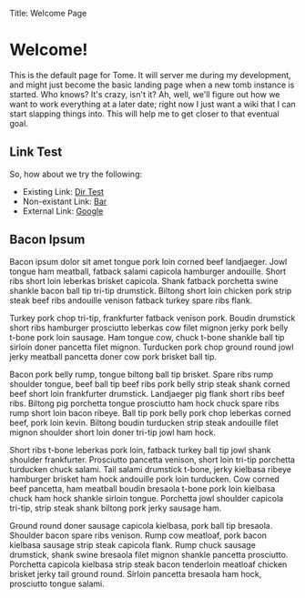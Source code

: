 Title: Welcome Page

# Welcome!

This is the default page for Tome. It will server me during my development, and might just become the basic landing page
when a new tomb instance is started. Who knows? It's crazy, isn't it? Ah, well, we'll figure out how we want to work
everything at a later date; right now I just want a wiki that I can start slapping things into. This will help me to get
closer to that eventual goal.

## Link Test

So, how about we try the following:

* Existing Link: [Dir Test](foo/bar/dir-test)
* Non-existant Link: [Bar](foo/bar)
* External Link: [Google](http://google.com)

## Bacon Ipsum

Bacon ipsum dolor sit amet tongue pork loin corned beef landjaeger. Jowl tongue ham meatball, fatback salami capicola 
hamburger andouille. Short ribs short loin leberkas brisket capicola. Shank fatback porchetta swine shankle bacon ball 
tip tri-tip drumstick. Biltong short loin chicken pork strip steak beef ribs andouille venison fatback turkey spare 
ribs flank.

Turkey pork chop tri-tip, frankfurter fatback venison pork. Boudin drumstick short ribs hamburger prosciutto leberkas 
cow filet mignon jerky pork belly t-bone pork loin sausage. Ham tongue cow, chuck t-bone shankle ball tip sirloin doner 
pancetta filet mignon. Turducken pork chop ground round jowl jerky meatball pancetta doner cow pork brisket ball tip.

Bacon pork belly rump, tongue biltong ball tip brisket. Spare ribs rump shoulder tongue, beef ball tip beef ribs pork 
belly strip steak shank corned beef short loin frankfurter drumstick. Landjaeger pig flank short ribs beef ribs. Biltong 
pig porchetta tongue prosciutto ham hock chuck spare ribs rump short loin bacon ribeye. Ball tip pork belly pork chop 
leberkas corned beef, pork loin kevin. Biltong boudin turducken strip steak andouille filet mignon shoulder short loin 
doner tri-tip jowl ham hock.

Short ribs t-bone leberkas pork loin, fatback turkey ball tip jowl shank shoulder frankfurter. Prosciutto pancetta 
venison, short loin tri-tip porchetta turducken chuck salami. Tail salami drumstick t-bone, jerky kielbasa ribeye 
hamburger brisket ham hock andouille pork loin turducken. Cow corned beef pancetta, ham meatball boudin bresaola t-bone 
pork loin kielbasa chuck ham hock shankle sirloin tongue. Porchetta jowl shoulder capicola tri-tip, strip steak shank 
biltong pork jerky sausage ham.

Ground round doner sausage capicola kielbasa, pork ball tip bresaola. Shoulder bacon spare ribs venison. Rump cow 
meatloaf, pork bacon kielbasa sausage strip steak capicola flank. Rump chuck sausage drumstick, shank swine bresaola 
filet mignon shankle pancetta prosciutto. Porchetta capicola kielbasa strip steak bacon tenderloin meatloaf chicken 
brisket jerky tail ground round. Sirloin pancetta bresaola ham hock, prosciutto tongue salami.